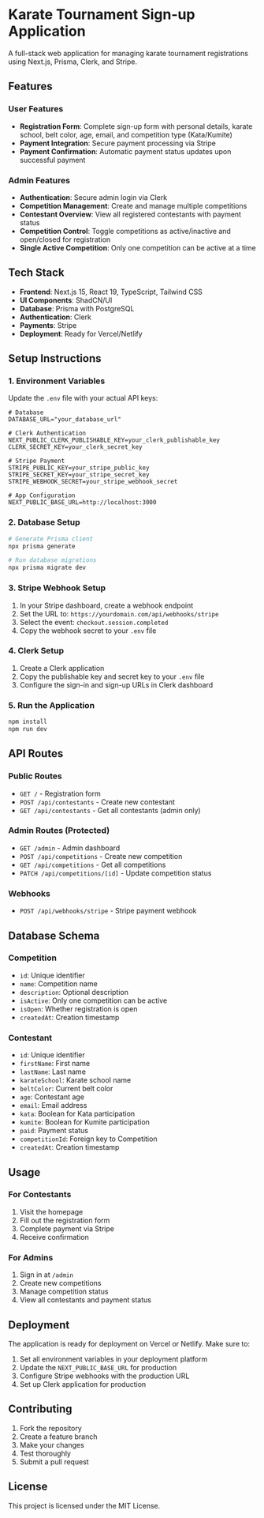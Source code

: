 # Karate Tournament Sign-up Application

A full-stack web application for managing karate tournament registrations using Next.js, Prisma, Clerk, and Stripe.

## Features

### User Features

- **Registration Form**: Complete sign-up form with personal details, karate school, belt color, age, email, and competition type (Kata/Kumite)
- **Payment Integration**: Secure payment processing via Stripe
- **Payment Confirmation**: Automatic payment status updates upon successful payment

### Admin Features

- **Authentication**: Secure admin login via Clerk
- **Competition Management**: Create and manage multiple competitions
- **Contestant Overview**: View all registered contestants with payment status
- **Competition Control**: Toggle competitions as active/inactive and open/closed for registration
- **Single Active Competition**: Only one competition can be active at a time

## Tech Stack

- **Frontend**: Next.js 15, React 19, TypeScript, Tailwind CSS
- **UI Components**: ShadCN/UI
- **Database**: Prisma with PostgreSQL
- **Authentication**: Clerk
- **Payments**: Stripe
- **Deployment**: Ready for Vercel/Netlify

## Setup Instructions

### 1. Environment Variables

Update the `.env` file with your actual API keys:

```env
# Database
DATABASE_URL="your_database_url"

# Clerk Authentication
NEXT_PUBLIC_CLERK_PUBLISHABLE_KEY=your_clerk_publishable_key
CLERK_SECRET_KEY=your_clerk_secret_key

# Stripe Payment
STRIPE_PUBLIC_KEY=your_stripe_public_key
STRIPE_SECRET_KEY=your_stripe_secret_key
STRIPE_WEBHOOK_SECRET=your_stripe_webhook_secret

# App Configuration
NEXT_PUBLIC_BASE_URL=http://localhost:3000
```

### 2. Database Setup

```bash
# Generate Prisma client
npx prisma generate

# Run database migrations
npx prisma migrate dev
```

### 3. Stripe Webhook Setup

1. In your Stripe dashboard, create a webhook endpoint
2. Set the URL to: `https://yourdomain.com/api/webhooks/stripe`
3. Select the event: `checkout.session.completed`
4. Copy the webhook secret to your `.env` file

### 4. Clerk Setup

1. Create a Clerk application
2. Copy the publishable key and secret key to your `.env` file
3. Configure the sign-in and sign-up URLs in Clerk dashboard

### 5. Run the Application

```bash
npm install
npm run dev
```

## API Routes

### Public Routes

- `GET /` - Registration form
- `POST /api/contestants` - Create new contestant
- `GET /api/contestants` - Get all contestants (admin only)

### Admin Routes (Protected)

- `GET /admin` - Admin dashboard
- `POST /api/competitions` - Create new competition
- `GET /api/competitions` - Get all competitions
- `PATCH /api/competitions/[id]` - Update competition status

### Webhooks

- `POST /api/webhooks/stripe` - Stripe payment webhook

## Database Schema

### Competition

- `id`: Unique identifier
- `name`: Competition name
- `description`: Optional description
- `isActive`: Only one competition can be active
- `isOpen`: Whether registration is open
- `createdAt`: Creation timestamp

### Contestant

- `id`: Unique identifier
- `firstName`: First name
- `lastName`: Last name
- `karateSchool`: Karate school name
- `beltColor`: Current belt color
- `age`: Contestant age
- `email`: Email address
- `kata`: Boolean for Kata participation
- `kumite`: Boolean for Kumite participation
- `paid`: Payment status
- `competitionId`: Foreign key to Competition
- `createdAt`: Creation timestamp

## Usage

### For Contestants

1. Visit the homepage
2. Fill out the registration form
3. Complete payment via Stripe
4. Receive confirmation

### For Admins

1. Sign in at `/admin`
2. Create new competitions
3. Manage competition status
4. View all contestants and payment status

## Deployment

The application is ready for deployment on Vercel or Netlify. Make sure to:

1. Set all environment variables in your deployment platform
2. Update the `NEXT_PUBLIC_BASE_URL` for production
3. Configure Stripe webhooks with the production URL
4. Set up Clerk application for production

## Contributing

1. Fork the repository
2. Create a feature branch
3. Make your changes
4. Test thoroughly
5. Submit a pull request

## License

This project is licensed under the MIT License.

